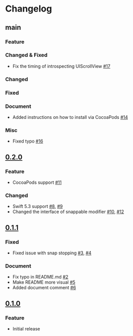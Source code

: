 Changelog
===

## main

### Feature

### Changed & Fixed

- Fix the timing of introspecting UIScrollView [#17](https://github.com/hugehoge/Snappable/pull/17)

### Changed

### Fixed

### Document

- Added instructions on how to install via CocoaPods [#14](https://github.com/hugehoge/Snappable/pull/14)

### Misc

- Fixed typo [#16](https://github.com/hugehoge/Snappable/pull/16)

## [0.2.0]

### Feature

- CocoaPods support [#11](https://github.com/hugehoge/Snappable/pull/11)

### Changed

- Swift 5.3 support [#8](https://github.com/hugehoge/Snappable/pull/8), [#9](https://github.com/hugehoge/Snappable/pull/9)
- Changed the interface of snappable modifier [#10](https://github.com/hugehoge/Snappable/pull/10), [#12](https://github.com/hugehoge/Snappable/pull/12)

## [0.1.1]

### Fixed

- Fixed issue with snap stopping [#3](https://github.com/hugehoge/Snappable/pull/3), [#4](https://github.com/hugehoge/Snappable/pull/4)

### Document

- Fix typo in README.md [#2](https://github.com/hugehoge/Snappable/pull/2)
- Make README more visual [#5](https://github.com/hugehoge/Snappable/pull/5)
- Added document comment [#6](https://github.com/hugehoge/Snappable/pull/6)

## [0.1.0]

### Feature
- Initial release

[0.1.0]: https://github.com/hugehoge/Snappable/releases/tag/0.1.0
[0.1.1]: https://github.com/hugehoge/Snappable/releases/tag/0.1.1
[0.2.0]: https://github.com/hugehoge/Snappable/releases/tag/0.2.0
